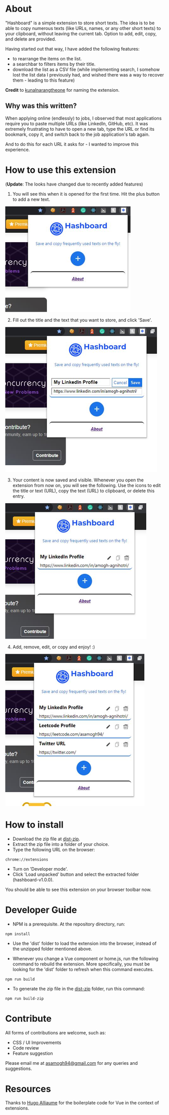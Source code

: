 # About

"Hashboard" is a simple extension to store short texts. The idea is to be able to copy numerous texts (like URLs, names, or any other short texts) to your clipboard, without leaving the current tab. Option to add, edit, copy, and delete are provided. 

Having started out that way, I have added the following features:
- to rearrange the items on the list.
- a searchbar to filters items by their title.
- download the list as a CSV file (while implementing search, I somehow lost the list data I previously had, and wished there was a way to recover them - leading to this feature)

**Credit** to [kunalnarangtheone](https://github.com/kunalnarangtheone/) for naming the extension.

## Why was this written?

When applying online (endlessly) to jobs, I observed that most applications require you to paste multiple URLs (like LinkedIn, GitHub, etc). It was extremely frustrating to have to open a new tab, type the URL or find its bookmark, copy it, and switch back to the job application's tab again. 

And to do this for each URL it asks for - I wanted to improve this experience.

# How to use this extension

(**Update**: The looks have changed due to recently added features)

1. You will see this when it is opened for the first time. Hit the plus button to add a new text.

![Alt](https://github.com/amogh94/hashboard/blob/master/screenshots/readme1.JPG "First Time")

2. Fill out the title and the text that you want to store, and click 'Save'. 

![Alt](https://github.com/amogh94/hashboard/blob/master/screenshots/readme2.JPG "Adding a new text")

3. Your content is now saved and visible. Whenever you open the extension from now on, you will see the following. Use the icons to edit the title or text (URL), copy the text (URL) to clipboard, or delete this entry.

![Alt](https://github.com/amogh94/hashboard/blob/master/screenshots/readme3.JPG "Added a new text")

4. Add, remove, edit, or copy and enjoy! :)

![Alt](https://github.com/amogh94/hashboard/blob/master/screenshots/readme4.JPG "Added a new text")

# How to install

- Download the zip file at [dist-zip](https://github.com/amogh94/hashboard/blob/master/dist-zip/hashboard-v1.0.0.zip).
- Extract the zip file into a folder of your choice.
- Type the following URL on the browser:
```
chrome://extensions
```
- Turn on 'Developer mode'.
- Click 'Load unpacked' button and select the extracted folder (hashboard-v1.0.0).

You should be able to see this extension on your browser toolbar now.

# Developer Guide

- NPM is a prerequisite. At the repository directory, run:
```
npm install
```

- Use the 'dist' folder to load the extension into the browser, instead of the unzipped folder mentioned above.

- Whenever you change a Vue component or home.js, run the following command to rebuild the extension. More specifically, you must be looking for the 'dist' folder to refresh when this command executes.
```
npm run build
```

- To generate the zip file in the [dist-zip](https://github.com/amogh94/hashboard/blob/master/dist-zip/) folder, run this command:
```
npm run build-zip
```


# Contribute

All forms of contributions are welcome, such as:
- CSS / UI Improvements
- Code review
- Feature suggestion

Please email me at asamogh94@gmail.com for any queries and suggestions.

# Resources
Thanks to [Hugo Alliaume](https://github.com/Kocal/vue-web-extension) for the boilerplate code for Vue in the context of extensions. 
